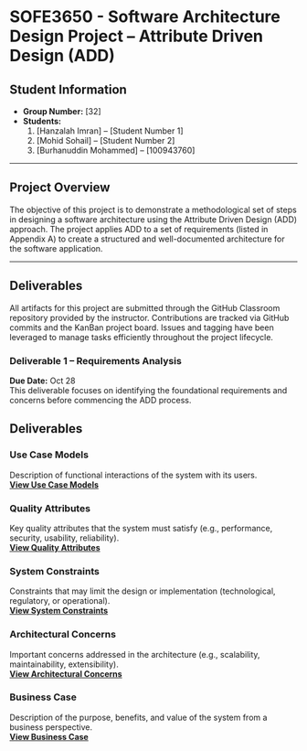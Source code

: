 # SOFE3650 - Software Architecture Design Project – Attribute Driven Design (ADD)

## Student Information
- **Group Number:** [32]  
- **Students:**  
  1. [Hanzalah Imran] – [Student Number 1]  
  2. [Mohid Sohail] – [Student Number 2]  
  3. [Burhanuddin Mohammed] – [100943760]  

---

## Project Overview
The objective of this project is to demonstrate a methodological set of steps in designing a software architecture using the Attribute Driven Design (ADD) approach. The project applies ADD to a set of requirements (listed in Appendix A) to create a structured and well-documented architecture for the software application.

---

## Deliverables
All artifacts for this project are submitted through the GitHub Classroom repository provided by the instructor. Contributions are tracked via GitHub commits and the KanBan project board. Issues and tagging have been leveraged to manage tasks efficiently throughout the project lifecycle.

### Deliverable 1 – Requirements Analysis
**Due Date:** Oct 28  
This deliverable focuses on identifying the foundational requirements and concerns before commencing the ADD process.

## Deliverables

### Use Case Models
Description of functional interactions of the system with its users.  
**[View Use Case Models](./Use%20Cases.md)**

### Quality Attributes
Key quality attributes that the system must satisfy (e.g., performance, security, usability, reliability).  
**[View Quality Attributes](./Quality%20Attributes.md)**

### System Constraints
Constraints that may limit the design or implementation (technological, regulatory, or operational).  
**[View System Constraints](./Constraints.md)**

### Architectural Concerns
Important concerns addressed in the architecture (e.g., scalability, maintainability, extensibility).  
**[View Architectural Concerns](./Concerns.md)**

### Business Case
Description of the purpose, benefits, and value of the system from a business perspective.  
**[View Business Case](./Business%20Case.md)**
